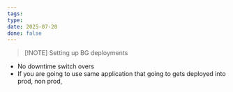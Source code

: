 ```yaml
---
tags: 
type: 
date: 2025-07-20
done: false
---
```

> [!NOTE]  Setting up BG deployments 

- No downtime switch overs
- If you are going to use same application that going to gets deployed into prod, non prod, 